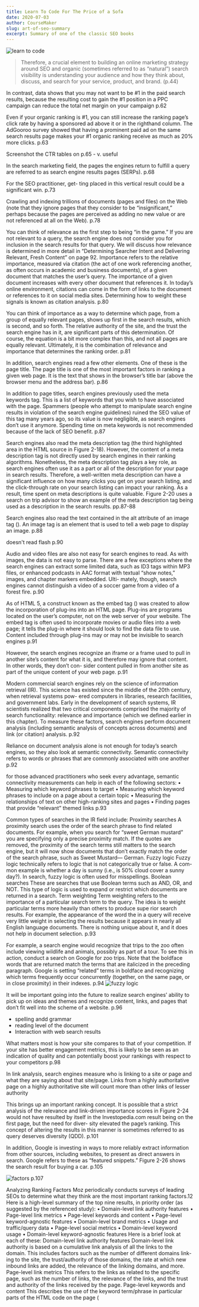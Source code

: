```yaml
---
title: Learn To Code For The Price of a Sofa
date: 2020-07-03
author: CourseMaker
slug: art-of-seo-summary
excerpt: Summary of one of the classic SEO books
---
```


![learn to code](../assets/learn-how-to-code/coding_laptop.jpg "code")

> Therefore, a crucial element to building an online marketing strategy around SEO and organic (sometimes referred 
>to as “natural”) search visibility is understanding your audience and how they think about, discuss, and search for 
>your service, product, and brand. (p.44)
>

In contrast, data shows that you may not want to be #1 in the paid search results, because the resulting cost to gain the #1 position in a PPC campaign can reduce the
total net margin on your campaign
p.62


Even if your organic ranking is #1, you can still increase the ranking page’s click rate by having a sponsored ad above it or in the righthand column. The AdGooroo survey showed that having a prominent paid ad on the same search results page makes your #1 organic ranking receive as much as 20% more clicks.
p.63

Screenshot the CTR tables on p.65 - v. useful


In the search marketing field, the pages the engines return to fulfill a query are referred to as search engine results pages (SERPs).
p.68


For the SEO practitioner, get- ting placed in this vertical result could be a significant win.
p.73

Crawling and indexing trillions of documents (pages and files) on the Web (note that they ignore pages that they consider to be “insignificant,” 
perhaps because the pages are perceived as adding no new value or are not referenced at all on the Web).
p.78

You can think of relevance as the first step to being “in the game.” If you are not relevant to a query, the search
engine does not consider you for inclusion in the search results for that query. We will discuss how relevance is 
determined in more detail in “Determining Searcher Intent and Delivering Relevant, Fresh Content” on page 92.
Importance refers to the relative importance, measured via citation (the act of one work referencing another, 
as often occurs in academic and business documents), of a given document that matches the user’s query. The 
importance of a given document increases with every other document that references it. In today’s online 
environment, citations can come in the form of links to the document or references to it on social media sites. 
Determining how to weight these signals is known as citation analysis.
p.80

You can think of importance as a way to determine which page, from a group of equally relevant pages, shows up first in the search results, 
which is second, and so forth. The relative authority of the site, and the trust the search engine has in it, 
are significant parts of this determination. Of course, the equation is a bit more complex than this, and not all 
pages are equally relevant. Ultimately, it is the combination of relevance and importance that determines the 
ranking order.
p.81

In addition, search engines read a few other elements. One of these is the page title. The page title is one of 
the most important factors in ranking a given web page. It is the text that shows in the browser’s title bar 
(above the browser menu and the address bar).
p.86

In addition to page titles, search engines previously used the meta keywords tag. This is a list of keywords that 
you wish to have associated with the page. Spammers (people who attempt to manipulate search engine results in 
violation of the search engine guidelines) ruined the SEO value of this tag many years ago, so its value is now 
negligible, as search engines don’t use it anymore. Spending time on meta keywords is not recommended because of 
the lack of SEO benefit.
p.87

Search engines also read the meta description tag (the third highlighted area in the HTML source in Figure 2-18). 
However, the content of a meta description tag is not directly used by search engines in their ranking algorithms.
Nonetheless, the meta description tag plays a key role, as search engines often use it as a part or all of the 
description for your page in search results. Therefore, a well-written meta description can have a significant 
influence on how many clicks you get on your search listing, and the click-through rate on your search listing 
can impact your ranking. As a result, time spent on meta descriptions is quite valuable.
Figure 2-20 uses a search on trip advisor to show an example of the meta description tag being used as a 
description in the search results.
pp.87-88



Search engines also read the text contained in the alt attribute of an image tag (<img>). An image tag is an element that is used to tell a web page to display an image.
p.88

doesn't read flash
p.90

Audio and video files are also not easy for search engines to read. As with images, the data is not easy to parse. There are a few exceptions where the search engines can extract some limited data, such as ID3 tags within MP3 files, or enhanced podcasts in AAC format with textual “show notes,” images, and chapter markers embedded. Ulti- mately, though, search engines cannot distinguish a video of a soccer game from a video of a forest fire.
p.90

As of HTML 5, a construct known as the embed tag (<embed>) was created to allow the incorporation of plug-ins into an HTML page. Plug-ins are programs located on the user’s computer, not on the web server of your website. The embed tag is often used to incorporate movies or audio files into a web page; it tells the plug-in where it should look to find the data file to use. Content included through plug-ins may or may not be invisible to search engines
p.91

However, the search engines recognize an iframe or a frame used to pull in another site’s content for what it is, and therefore may ignore that content. In other words, they don’t con- sider content pulled in from another site as part of the unique content of your web page.
p.91 

Modern commercial search engines rely on the science of information retrieval (IR). This science has existed since the middle of the 20th century, when retrieval systems pow- ered computers in libraries, research facilities, and government labs. Early in the development of search systems, IR scientists realized that two critical components comprised the majority of search functionality: relevance and importance (which we defined earlier in this chapter). To measure these factors, search engines perform document analysis (including semantic analysis of concepts across documents) and link (or citation) analysis.
p.92

Reliance on document analysis alone is not enough for today’s search engines, so they also look at semantic connectivity. Semantic connectivity refers to words or phrases that are commonly associated with one another
p.92

for those advanced practitioners who seek every advantage, semantic connectivity measurements can help in each of the following sectors:
• Measuring which keyword phrases to target
• Measuring which keyword phrases to include on a page about a certain topic • Measuring the relationships of text on other high-ranking sites and pages
• Finding pages that provide “relevant” themed links
p.93


Common types of searches in the IR field include:
Proximity searches
A proximity search uses the order of the search phrase to find related documents. For example, when you search for “sweet German mustard” you are specifying only a precise proximity match. If the quotes are removed, the proximity of the search terms still matters to the search engine, but it will now show documents that don’t exactly match the order of the search phrase, such as Sweet Mustard— German.
Fuzzy logic
Fuzzy logic technically refers to logic that is not categorically true or false. A com- mon example is whether a day is sunny (i.e., is 50% cloud cover a sunny day?). In search, fuzzy logic is often used for misspellings.
Boolean searches
These are searches that use Boolean terms such as AND, OR, and NOT. This type of logic is used to expand or restrict which documents are returned in a search.
Term weighting
Term weighting refers to the importance of a particular search term to the query. The idea is to weight particular terms more heavily than others to produce supe
rior search results. For example, the appearance of the word the in a query will receive very little weight in selecting the results because it appears in nearly all English language documents. There is nothing unique about it, and it does not help in document selection.
p.93


For example, a search engine would recognize that trips to the zoo often include viewing wildlife and animals, possibly as part of a tour.
To see this in action, conduct a search on Google for zoo trips. Note that the boldface words that are returned match the terms that are italicized in the preceding paragraph. Google is setting “related” terms in boldface and recognizing which terms frequently occur concurrently (together, on the same page, or in close proximity) in their indexes.
p.94
![fuzzy logic](../assets/art_seo/note_tours.png "code")

It will be important going into the future to realize search engines’ ability to pick 
up on ideas and themes and recognize content, links, and pages that don’t fit well into the scheme of a website.
p.96

- spelling andd grammar
- reading level of the document
- Interaction with web search results

What matters most is how your site compares to that of your competition. If your site has better engagement 
metrics, this is likely to be seen as an indication of quality and can potentially boost your rankings with 
respect to your competitors
p.98

In link analysis, search engines measure who is linking to a site or page and what they are saying about that site/page.
Links from a highly authoritative page on a highly authoritative site will count more than other links of lesser authority

This brings up an important ranking concept. It is possible that a strict analysis of the relevance and link-driven 
importance scores in Figure 2-24 would not have resulted by itself in the Investopedia.com result being on the
first page, but the need for diver- sity elevated the page’s ranking. This concept of altering the results in this
manner is sometimes referred to as query deserves diversity (QDD).
p.101


In addition, Google is investing in ways to more reliably extract information from other sources, including websites, to present as direct answers in search. Google refers to these as “featured snippets.” Figure 2-26 shows the search result for buying a car.
p.105

![factors](../assets/art_seo/factors_in_semantic_search.png)
p.107


Analyzing Ranking Factors
Moz periodically conducts surveys of leading SEOs to determine what they think are the most important ranking factors.12 Here is a high-level summary of the top nine results, in priority order (as suggested by the referenced study):
• Domain-level link authority features • Page-level link metrics
• Page-level keywords and content
• Page-level keyword-agnostic features • Domain-level brand metrics
• Usage and traffic/query data
• Page-level social metrics
• Domain-level keyword usage
• Domain-level keyword-agnostic features
Here is a brief look at each of these:
Domain-level link authority features
Domain-level link authority is based on a cumulative link analysis of all the links to the domain. This includes factors such as the number of different domains link- ing to the site, the trust/authority of those domains, the rate at which new inbound links are added, the relevance of the linking domains, and more.
Page-level link metrics
This refers to the links as related to the specific page, such as the number of links, the relevance of the links, and the trust and authority of the links received by the page.
Page-level keywords and content
This describes the use of the keyword term/phrase in particular parts of the HTML code on the page (<title> tag, <h1>, alt attributes, etc.).
Page-level features other than keywords
Factors included here are page elements such as the number of links on the page, number of internal links, number of followed links, number of “nofollow” links, and other similar factors.
Domain-level brand metrics
This factor includes search volume on the website’s brand name, mentions, whether it has a presence in social media, and other brand-related metrics.
Page-level traffic/query data
Elements of this factor are click-through rate to the page in the search results, bounce rate of visitors to the page, and other similar measurements.
Page-level social metrics
Social metrics considered include mentions, links, shares, likes, and other social media site–based metrics. It should be emphasized that many SEO practitioners believe that this is a ranking factor even though studies have since shown other- wise, and representatives from Google clearly state that social signals are not part of their algorithm.
Domain-level keyword usage
This refers to how keywords are used in the root or subdomain name, and how impactful that might be on search engine rankings.
Domain-level keyword-agnostic features
Major elements of this factor in the survey include the number of hyphens in the domain name, number of characters in the domain name, and domain name length.

[...]

Some other potential negative ranking factors include:
Malware being hosted on the site
The search engines will act rapidly to penalize sites that contain viruses or Trojans.
Cloaking
Search engines want publishers to show the same content to the search engine as is shown to users.
Pages on the sites with links for sale
Google has a strong policy against paid links, and sites that sell links may be penalized.
Content that advertises paid links on the site
As an extension of the prior negative ranking factor, promoting the sale of paid links may be a negative ranking factor.
Page speed
Back in 2010, Google’s Matt Cutts announced that Google was making page speed a ranking factor. In general, it is believed that this is a negative factor for pages that are exceptionally slow.

pp.108-110 [IMP]

http://appft1.uspto.gov/netacgi/nph-Parser?Sect1=PTO1&Sect2=HITOFF&d=PG01&p=1&u=/netahtml/PTO/srchnum.html&r=1&f=G&l=50&s1=%2220050071741%22.PGNR.&OS=DN/20050071741&RS=DN/20050071741

The site: query is notoriously inaccurate. You can obtain a more accu- rate count of the pages of your site indexed by 
Google by appending &start=990&filter=0 to the URL of a Google set for a search using the site: operator.
p.115


You can gain significant traffic by optimizing for video search engines and participating in them. 
Once again, these are binary files and the search engine cannot easily tell what is inside them.
p.125

Google has implemented a search engine focused just on blog search called Google Blog Search 
(misnamed because it is an RSS feed engine, not a blog engine). This search engine will respond to queries, 
but only searches blogs (more accurately, feeds) to determine the results. Figure 2-34 is an example search 
result for the search phrase barack obama.
p.127



• Owning the proper domain extension (e.g., .com.au, .uk, .fr, .de, .nl) for the country that your business is targeting
• Hosting your website in the country you are targeting (with a country-specific IP address)
• Registering with local search engines: — Google My Business
— Yahoo! Small Business
— Bing Places
• Having other sites from the same country link to you
• Using the native language on the site (an absolute requirement for usability)
• Helping Google serve the correct language or regional URL in the search results by adding the hreflang attribute (https://support.google.com/webmasters/answer/189077? hl=en)
• Placing your relevant local address data on major pages of the site
• Setting your geographic target in Google Search Console (you can read more
about this at http://bit.ly/country_targeting); note that Google does not really need
you to do this if your site is on a country code top-level domain (ccTLD), such as .de or .co.uk, as the preferred regional target is assumed
All of these factors act as strong signals to the search engines regarding the country you are targeting, and will make them more likely to show your site as a relevant local result.

pp.133-134

While SEO can be viewed as a project (and there are certainly situa- tions in which SEO “projects” exist) the best
investment, in our opinion, is to treat it as more of a process—one that is iterative and ongoing, and requires 
steady commitment from the stakeholders of an organization.
p.136


Developing an SEO strategy involves performing extensive keyword research (which we will discuss in Chapter 5) 
to determine which search queries people actually use.
p.137

Capturing that traffic could provide the manufacturer with incremental sales of its electric vehicles that 
it probably would not have gotten otherwise. Knowing these fac- tors, the SEO process involves developing 
a site architecture strategy (see Chapter 6) and a content development/editorial strategy (Chapter 7) to 
help the site’s pages achieve competitive search engine exposure for a broad range of potentially relevant terms.
p.137

SEO professionals must maintain a research process for analyz- ing how the search landscape is changing.
p.138


Navigational query
This is a query with the intent to arrive at a specific website or page (e.g., the per- son types in your company domain name, www.companyname.com, or simply types in the word facebook).
Informational query
This is a search performed to receive an answer to a broad or direct question, or to research and explore information around a specific topic with no specific source in mind (e.g., yoga poses).
Transactional query
A person who types in digital camera may be looking to buy one now, but it is equally possible that she is researching digital cameras to learn about how they are different from film cameras. This is an example of an initial transactional query, which can evolve in stages. For example, here are some other types of transactional queries that occur at a later stage in the buying cycle:
• The user types in best online digital camera store. Although there is no informa- tion in the query about which one she wants to buy, the intent is clearer that the searcher is seeking a store, not simply information about types of digital cameras.
• The searcher types in olympus OMD lowest price. The chances are very high that this user is looking to buy that particular camera.
Part of an SEO strategy is to understand how the various types of searches relate to the content and architecture of your website.
p.139-p.140


How people search for products like yours
Understanding what customers do when they are searching for products or serv- ices like yours is one of the most basic functions of SEO, which we will discuss in detail in Chapter 5. 
This involves mapping the actual search queries your target customers use when they go to a search engine.
p.141

You will need to understand both the broad and specific market categories that your products fall into, as each 
of these categories might relate to sections of your website that you will likely need to create. By having 
content areas of the site for those categories, you create the opportunity to obtain organic search traffic
related to those categories.
p.142


It has been debated since the late 1990s: whether content is king in SEO. Not only is content king for SEO 
purposes, but as the main driver of engagement on the Web, it is also one of the most important elements of any 
online effort. Development of high- quality, engaging content for your users increases the available real estate 
for organic search queries; provides your users reason to enjoy your site and compels them to become customers; 
and invites promotion and exposure through users sharing your content online, on social media platforms and via 
direct links from other websites. Determining your available content assets is the first step toward leveraging 
them within the context of SEO. You may have a deep library of “how to” content, great tes- timonial or product 
demonstration videos, a unique photo gallery, or an awesome tool that people are interested in using. All of 
these content types can be invaluable in building a world-class website that does well in both search engines 
and the overall web ecosystem.
p.142

To get a very quick read on keyword competitiveness, use the Google AdWords Key- word Planner to see what your 
cost per click (CPC) could be if you bid on your target phrase in a pay-per-click (PPC) campaign. Higher CPC 
prices in Google AdWords often mean that the terms are more competitive in organic search as well.
p.145


## SEO for ecommerce
Keyword targeting
PPC advertising is an excellent way to test the efficacy and potential ROI of key- word targets. Find those 
that have reasonable traffic and convert well, and pursue them further. You’ll often find that the more specific 
the query is—brand- inclusive, product-inclusive, and so on—the more likely visitors are to make the purchase. 
The best use of this tactic is for generic terms that you will find harder to win on than brand/company named 
terms, so you can decide if they are worth the effort.

Your site will need to provide interesting, unique, and accessible content for both users and search engines in 
order to begin gaining traction in organic search. The links and social sharing that come from such content are 
highly influential in increasing overall site traffic, as well as improving organic search performance. Creating 
link-worthy, deeply engaging content should be the primary focus of any website seeking search and referral 
traffic, and should be incorporated into both the content development and SEO strategies. Manual link building 
is always an option, but scalable strategies that leverage a community or customers can be equally, or even more, 
valuable. Remember: content that keeps users on the page, instead of prompting them to click away rapidly, is a 
signal of quality and also serves to increase the value of traffic to the page (improving page monetization 
through advertising).
p.147


To bring this all together successfully, your objectives, strategies, and tactics need to be aligned, and they 
need to take into account your market, your business, and the com- petition. Don’t spread yourself too thin. 
Remember to ask yourself the tough ques- tions, such as:
• Does your company need direct sales, traffic, branding, or some combination of these?
• Are there specific influencers you’re trying to reach with a message?
• Is the organization/brand subject to potentially negative material that needs to be controlled/mitigated?
• Do you have products/services you sell, either directly over the Web or through leads established online?
• Do you have the resources to develop new, unique, and interesting content?

As we outlined previously in this chapter, your technology choices can have a major impact on your SEO results. 
The following is an outline of the most important issues to address at the outset:
Dynamic URLs
Dynamic URLs are URLs for dynamic web pages (which have content generated “on the fly” by user requests). 
These URLs are generated in real time as the result of specific queries to a site’s database—for example, a 
search for leather bag on Etsy results in the dynamic search result URL https://www.etsy.com/search?q=leather%20ba
g. However, Etsy also has a static URL for a static page showing leather bags at 
https://www.etsy.com/market/leather_bag.
Although Google has stated for some time that dynamic URLs are not a problem for the search engine to crawl, 
it is wise to make sure your dynamic URLs are not “running wild” by checking that your CMS does not render your 
pages on URLs with too many convoluted parameters. In addition, be sure to make proper use of rel="canonical", as 
outlined by Google (http://bit.ly/canonical_urls).
Finally, while dynamic URLs are crawlable, don’t overlook the value of static URLs for the purpose of controlling
your URL structure for brevity, descriptiveness, user-friendliness, and ease of sharing.

Session IDs or user IDs in the URL
It used to be very common for a CMS to track individual users surfing a site by adding a tracking code to the 
end of the URL. Although this worked well for this purpose, it was not good for search engines, because they saw 
each URL as a dif- ferent page rather than a variant of the same page. Make sure your CMS does not ever serve up
session IDs. If you are not able to do this, make sure you use rel="canonical" on your URLs 

Superfluous parameters in the URL
Related to the preceding two items is the notion of extra characters being present in the URL. This may bother search 
engines, and it interferes with the user experi- ence for your site.

Links or content based in Flash
Search engines often cannot see links and content implemented with Flash tech- nology. Have a plan to expose 
your links and content in simple HTML text, and be aware of Flash’s limitations.

Content behind forms (including pull-down lists)
Making content accessible only after the user has completed a form (such as a login) or made a selection from an
improperly implemented pull-down list is a great way to hide content from the search engines. Do not use these 
techniques unless you want to hide your content!

Temporary (302) redirects
This is also a common problem in web server platforms and content management systems. The 302 redirect blocks a
search engine from recognizing that you have permanently moved the content, and it can be very problematic for
SEO, as 302 redirects block the passing of PageRank. Make sure the default redirect your systems use is a 301,
or learn how to configure it so that it becomes the default.

pp.159-160


Anchor text has generally been one of the golden opportunities of internal linking, and exact-match keyword 
anchor text was generally the protocol for internal linking for many years. However, in these days of aggressive
anchor text abuse (and crack- down by the search engines), while keyword-infused anchor text in internal links 
is still often the most intuitive and user-friendly, we generally advocate for a more broad-minded approach 
to crafting internal anchor text. Use descriptive text in your internal links and avoid using irrelevant text 
such as “More” or “Click here.” Try to be as specific and contextually relevant as possible and include phrases 
when appropriate within your link text
pp.162-163

Use breadcrumb navigation

Standard SEO advice is to keep the site architecture as flat as possible, to minimize clicks from the home page 
to important content. The bottom line is that you need to plan out a site structure that is as flat as you can 
reasonably make it without compro- mising your user experience.

p.164


Server rendering versus client-Only rendering. If the website owner doesn’t care about achieving top ranking, and the only goal is getting indexed—and, the only goal is to get indexed by Google, not any other search engine—then it is OK to do client- only rendering with Angular. Google has gotten very good recently at indexing client rendered HTML. If you go down this route, you will need to do the following:
1. Enable push state in Angular so you get pretty URLs without the hash.
2. Implement UI Router or the new Component Router in Angular so you can map URLs to pages.
3. Follow all normal SEO best practices for page titles, URLs, content, etc. Nothing changes here.
4. Optimize the heck out of the initial page load—a major mistake many make is thinking initial page load time for client-rendered apps doesn’t matter, but it does!

p.165


# Elements of an Audit
- Page load time
- Mobile-friendliness
- Usability
- Accessibility/spiderability
Make sure the site is friendly to search engine spiders (discussed in more detail in 
“Making Your Site Accessible to Search Engines” on page 259 and “Creating an Optimal Information Architecture” 
on page 267).

Search engine health checks
Here are some quick health checks:
• Perform a site:<yourdomain.com> search in the search engines to check how many of your pages appear 
to be in the index. Compare this to the number of unique pages you believe you have on your site. Also, check 
indexation numbers in your Google Search Console and Bing Webmaster Tools accounts.
• Check the Google cache to make sure the cached versions of your pages look the same as the live versions.
• Check to ensure major search engine Search Console and Webmaster Tools accounts have been verified for the 
domain (and any subdomains, for mobile or other content areas). Google and Bing currently offer site owner 
validation to “peek” under the hood of how the engines view your site.
• Test a search on your brand terms to make sure you are ranking for them (if not, you may be suffering from a penalty; 
be sure to check your associated Search Console/Webmaster Tools accounts to see if there are any identifiable penalties, or any other helpful information).

Keyword health checks
Are the right keywords being targeted? Does the site architecture logically flow from the way users search on 
related keywords? Does more than one page target the same exact keyword (a.k.a. keyword cannibalization)? 
We will discuss these items in “Key- word Targeting” on page 297.

Duplicate content checks
The first thing you should do is make sure the non-www versions of your pages (i.e., http://yourdomain.com) 
301-redirect to the www versions (i.e., http://www.yourdo- main.com), or vice versa (this is often called the 
canonical redirect). While you are at it, check that you don’t have https: pages that are duplicates of your 
http: pages. You should check the rest of the content on the site as well.

URL checks
Make sure you have clean, short, descriptive URLs. Descriptive means keyword-rich but not keyword-stuffed 
(e.g., site.com/outerwear/mens/hats is keyword-rich; site.com/outer- wear/mens/hat-hats-hats-for-men is 
keyword-stuffed!). You don’t want parameters appended (have a minimal number if you must have any), and you want 
them to be simple and easy for users (and search engine spiders) to understand.

HTML <title> tag review
Make sure the <title> tag on each page of the site is unique and descriptive. If you want to include your company 
brand name in the title, consider putting it at the end of the <title> tag, not at the beginning, as placing 
keywords at the front of a page title (generally referred to as prominence) brings ranking benefits. Also check 
to ensure the <title> tag is fewer than 70 characters long, or 512 pixels wide.

Content review
Do the main pages of the site have enough text content to engage and satisfy a site visitor? Do these pages all 
make use of header tags? A subtler variation of this is mak- ing sure the number of pages with little content on 
the site is not too high compared to the total number of pages on the site.

Meta tag review
Check for a meta robots tag on the pages of the site. If you find one, you may have already spotted trouble. 
An unintentional noindex or nofollow value (we define these in “Content Delivery and Search Spider Control” 
on page 334) could adversely affect your SEO efforts.
Also make sure every page has a unique meta description. If for some reason that is not possible, consider 
removing the meta description altogether. Although the meta description tags are generally not a direct factor 
in ranking, they may well be used in duplicate content calculations, and the search engines frequently use them 
as the description for your web page in the SERPs; therefore, they can affect click-though rate.


Sitemaps file and robots.txt file verification
Use the Google Search Console “Robots.txt fetch” to check your robots.txt file. Also verify that your Sitemap file 
is correctly identifying all of your site pages.

---
Open questions:

- Better to focus on a specific post for link building or just the root domain?

---

*If you found this guide useful, please consider [signing up to our mailing list](/), as we produce quality content 
on a regular basis*